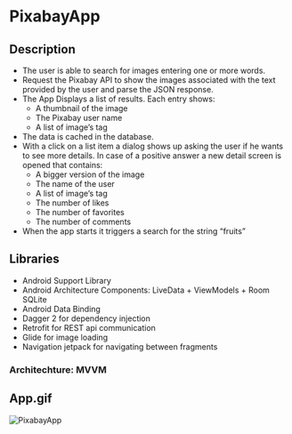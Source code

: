 # PixabayApp

## Description

- The user is able to search for images entering one or more words.
- Request the Pixabay API to show the images associated with the text provided by the user and parse the JSON response.
- The App Displays a list of results. Each entry shows:
   - A thumbnail of the image
   - The Pixabay user name
   - A list of image’s tag
- The data is cached in the database.
- With a click on a list item a dialog shows up asking the user if he wants to see more details. In case of a positive answer a new detail screen
  is opened that contains:
   - A bigger version of the image
   - The name of the user
   - A list of image’s tag
   - The number of likes
   - The number of favorites
   - The number of comments
- When the app starts it triggers a search for the string “fruits”

## Libraries

- Android Support Library
- Android Architecture Components:  LiveData + ViewModels + Room SQLite
- Android Data Binding
- Dagger 2 for dependency injection
- Retrofit for REST api communication
- Glide for image loading
- Navigation jetpack for navigating between fragments

### Architechture: MVVM

## App.gif

![PixabayApp](https://user-images.githubusercontent.com/33812602/65810719-34ecbd00-e1ae-11e9-9190-1f28979e4349.gif)



